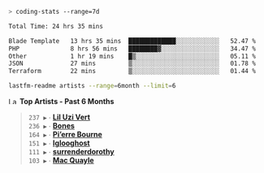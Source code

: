 ```zsh
> coding-stats --range=7d
```

<!--START_SECTION:waka-->

```txt
Total Time: 24 hrs 35 mins

Blade Template   13 hrs 35 mins  █████████████░░░░░░░░░░░░   52.47 %
PHP              8 hrs 56 mins   ████████▓░░░░░░░░░░░░░░░░   34.47 %
Other            1 hr 19 mins    █▒░░░░░░░░░░░░░░░░░░░░░░░   05.11 %
JSON             27 mins         ▒░░░░░░░░░░░░░░░░░░░░░░░░   01.78 %
Terraform        22 mins         ▒░░░░░░░░░░░░░░░░░░░░░░░░   01.44 %
```

<!--END_SECTION:waka-->

```zsh
lastfm-readme artists --range=6month --limit=6
```

<!--START_LASTFM_ARTISTS:{"period": "6month", "rows": 6}-->
<a href="https://last.fm" target="_blank"><img src="https://user-images.githubusercontent.com/17434202/215290617-e793598d-d7c9-428f-9975-156db1ba89cc.svg" alt="Last.fm Logo" width="18" height="13"/></a> **Top Artists - Past 6 Months**

> `237 ▶️` ∙ **[Lil Uzi Vert](https://www.last.fm/music/Lil+Uzi+Vert)**<br/>
> `236 ▶️` ∙ **[Bones](https://www.last.fm/music/Bones)**<br/>
> `164 ▶️` ∙ **[Pi’erre Bourne](https://www.last.fm/music/Pi%E2%80%99erre+Bourne)**<br/>
> `151 ▶️` ∙ **[Iglooghost](https://www.last.fm/music/Iglooghost)**<br/>
> `111 ▶️` ∙ **[surrenderdorothy](https://www.last.fm/music/surrenderdorothy)**<br/>
> `103 ▶️` ∙ **[Mac Quayle](https://www.last.fm/music/Mac+Quayle)**<br/>
<!--END_LASTFM_ARTISTS-->
